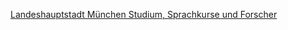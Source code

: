 [Landeshauptstadt München Studium, Sprachkurse und Forscher](https://www.muenchen.de/rathaus/Stadtverwaltung/Kreisverwaltungsreferat/Auslaenderwesen/Studium--Sprachkurse-und-Forscher.html)



